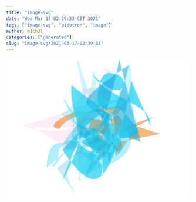 ```yaml
---
title: "image-svg"
date: "Wed Mar 17 02:39:33 CET 2021"
tags: ["image-svg", "pipotron", "image"]
author: m1ch3l
categories: ["generated"]
slug: "image-svg/2021-03-17-02:39:33"
---
```


![](image.svg)
